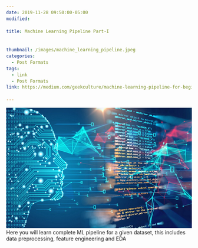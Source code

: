 ```yaml
---
date: 2019-11-28 09:50:00-05:00
modified:

title: Machine Learning Pipeline Part-I


thumbnail: /images/machine_learning_pipeline.jpeg
categories:
  - Post Formats
tags:
  - link
  - Post Formats
link: https://medium.com/geekculture/machine-learning-pipeline-for-beginners-retail-returns-dataset-part-i-2132cfcc9e6a

---
```

<style>
.decor {
  text-decoration: None;
}
</style>

<a href="{{page.link}}">
<img src="/images/machine_learning_pipeline.jpeg">
</a>
<a class='decor' href="{{page.link}}">Here you will learn complete ML pipeline for a given dataset, this includes data preprocessing, feature engineering and EDA</a>
